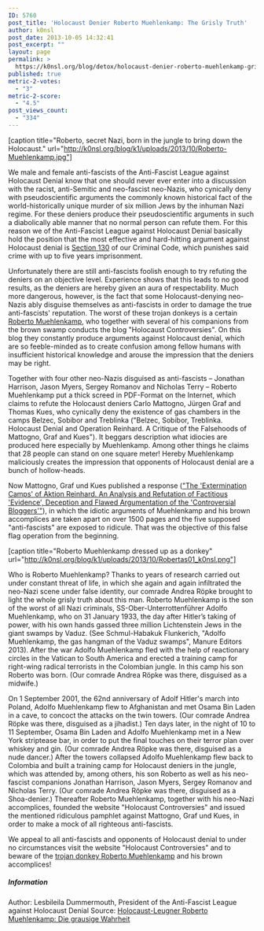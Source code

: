 ```yaml
---
ID: 5760
post_title: 'Holocaust Denier Roberto Muehlenkamp: The Grisly Truth'
author: k0nsl
post_date: 2013-10-05 14:32:41
post_excerpt: ""
layout: page
permalink: >
  https://k0nsl.org/blog/detox/holocaust-denier-roberto-muehlenkamp-grisly-truth/
published: true
metric-2-votes:
  - "3"
metric-2-score:
  - "4.5"
post_views_count:
  - "334"
---
```

[caption title="Roberto, secret Nazi, born in the jungle to bring down the Holocaust." url="http://k0nsl.org/blog/k1/uploads/2013/10/Roberto-Muehlenkamp.jpg"]

We male and female anti-fascists of the Anti-Fascist League against Holocaust Denial know that one should never ever enter into a discussion with the racist, anti-Semitic and neo-fascist neo-Nazis, who cynically deny with pseudoscientific‎ arguments the commonly known historical fact of the world-historically unique murder of six million Jews by the inhuman Nazi regime. For these deniers produce their pseudoscientific‎ arguments in such a diabolically able manner that no normal person can refute them. For this reason we of the Anti-Fascist League against Holocaust Denial basically hold the position that the most effective and hard-hitting argument against Holocaust denial is <a href="http://de.metapedia.org/wiki/Volksverhetzung" target="_blank">Section 130</a> of our Criminal Code, which punishes said crime with up to five years imprisonment.

Unfortunately there are still anti-fascists foolish enough to try refuting the deniers on an objective level. Experience shows that this leads to no good results, as the deniers are hereby given an aura of respectability. Much more dangerous, however, is the fact that some Holocaust-denying neo-Nazis ably disguise themselves as anti-fascists in order to damage the true anti-fascists' reputation. The worst of these trojan donkeys is a certain <a href="https://k0nsl.org/blog/search/muehlenkamp/">Roberto Muehlenkamp</a>, who together with several of his companions from the brown swamp conducts the blog "Holocaust Controversies". On this blog they constantly produce arguments against Holocaust denial, which are so feeble-minded as to create confusion among fellow humans with insufficient historical knowledge and arouse the impression that the deniers may be right.

Together with four other neo-Nazis disguised as anti-fascists – Jonathan Harrison, Jason Myers, Sergey Romanov and Nicholas Terry – Roberto Muehlenkamp put a thick screed in PDF-Format on the Internet, which claims to refute the Holocaust deniers Carlo Mattogno, Jürgen Graf and Thomas Kues, who cynically deny the existence of gas chambers in the camps Belzec, Sobibor and Treblinka ("Belzec, Sobibor, Treblinka. Holocaust Denial and Operation Reinhard. A Critique of the Falsehoods of Mattogno, Graf and Kues"). It beggars description what idiocies are produced here especially by Muehlenkamp. Among other things he claims that 28 people can stand on one square meter! Hereby Muehlenkamp maliciously creates the impression that opponents of Holocaust denial are a bunch of hollow-heads.

Now Mattogno, Graf und Kues published a response (<a href="http://forum.codoh.com/viewtopic.php?f=2&t=8145" target="_blank">"The 'Extermination Camps' of Aktion Reinhard. An Analysis and Refutation of Factitious 'Evidence', Deception and Flawed Argumentation of the 'Controversial Bloggers'"</a>), in which the idiotic arguments of Muehlenkamp and his brown accomplices are taken apart on over 1500 pages and the five supposed "anti-fascists" are exposed to ridicule. That was the objective of this false flag operation from the beginning.

[caption title="Roberto Muehlenkamp dressed up as a donkey" url="http://k0nsl.org/blog/k1/uploads/2013/10/Robertas01_k0nsl.png"]

Who is Roberto Muehlenkamp? Thanks to years of research carried out under constant threat of life, in which she again and again infiltrated the neo-Nazi scene under false identity, our comrade Andrea Röpke brought to light the whole grisly truth about this man. Roberto Muehlenkamp is the son of the worst of all Nazi criminals, SS-Ober-Unterrottenführer Adolfo Muehlenkamp, who on 31 January 1933, the day after Hitler’s taking of power, with his own hands gassed three million Lichtenstein Jews in the giant swamps by Vaduz. (See Schmul-Habakuk Flunkerich, "Adolfo Muehlenkamp, the gas hangman of the Vaduz swamps", Manure Editors 2013). After the war Adolfo Muehlenkamp fled with the help of reactionary circles in the Vatican to South America and erected a training camp for right-wing radical terrorists in the Colombian jungle. In this camp his son Roberto was born. (Our comrade Andrea Röpke was there, disguised as a midwife.) 

On 1 September 2001, the 62nd anniversary of Adolf Hitler's march into Poland, Adolfo Muehlenkamp flew to Afghanistan and met Osama Bin Laden in a cave, to concoct the attacks on the twin towers. (Our comrade Andrea Röpke was there, disguised as a jihadist.) Ten days later, in the night of 10 to 11 September, Osama Bin Laden and Adolfo Muehlenkamp met in a New York striptease bar, in order to put the final touches on their terror plan over whiskey and gin. (Our comrade Andrea Röpke was there, disguised as a nude dancer.) After the towers collapsed Adolfo Muehlenkamp flew back to Colombia and built a training camp for Holocaust deniers in the jungle, which was attended by, among others, his son Roberto as well as his neo-fascist companions Jonathan Harrison, Jason Myers, Sergey Romanov and Nicholas Terry. (Our comrade Andrea Röpke was there, disguised as a Shoa-denier.) Thereafter Roberto Muehlenkamp, together with his neo-Nazi accomplices, founded the website "Holocaust Controversies" and issued the mentioned ridiculous pamphlet against Mattogno, Graf und Kues, in order to make a mock of all righteous anti-fascists. 

We appeal to all anti-fascists and opponents of Holocaust denial to under no circumstances visit the website "Holocaust Controversies" and to beware of the <a href="http://donkey.k0nsl.org:2001/" target="_blank">trojan donkey Roberto Muehlenkamp</a> and his brown accomplices!

<div class="divider">
<h5><span>Information</span></h5>
</div>
Author: Lesbileila Dummermouth, President of the Anti-Fascist League against Holocaust Denial
Source: <a href="http://globalfire.tv/nj/13de/zeitgeschichte/14nja_muehlenkamp_neonazi.htm" target="_blank">Holocaust-Leugner Roberto Muehlenkamp: Die grausige Wahrheit</a>